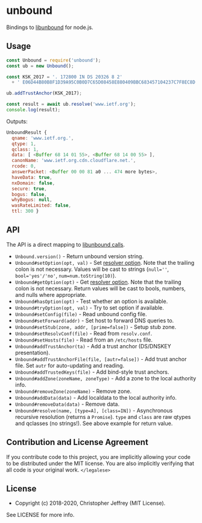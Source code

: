 # unbound

Bindings to [libunbound] for node.js.

## Usage

``` js
const Unbound = require('unbound');
const ub = new Unbound();

const KSK_2017 = '. 172800 IN DS 20326 8 2'
  + ' E06D44B80B8F1D39A95C0B0D7C65D08458E880409BBC683457104237C7F8EC8D';

ub.addTrustAnchor(KSK_2017);

const result = await ub.resolve('www.ietf.org');
console.log(result);
```

Outputs:

``` js
UnboundResult {
  qname: 'www.ietf.org.',
  qtype: 1,
  qclass: 1,
  data: [ <Buffer 68 14 01 55>, <Buffer 68 14 00 55> ],
  canonName: 'www.ietf.org.cdn.cloudflare.net.',
  rcode: 0,
  answerPacket: <Buffer 00 00 81 a0 ... 474 more bytes>,
  haveData: true,
  nxDomain: false,
  secure: true,
  bogus: false,
  whyBogus: null,
  wasRateLimited: false,
  ttl: 300 }
```

## API

The API is a direct mapping to [libunbound calls][header].

- `Unbound.version()` - Return unbound version string.
- `Unbound#setOption(opt, val)` - Set [resolver option][conf]. Note that the
  trailing colon is not necessary. Values will be cast to strings (`null=''`,
  `bool='yes'/'no'`, `num=num.toString(10)`).
- `Unbound#getOption(opt)` - Get [resolver option][conf]. Note that the
  trailing colon is not necessary. Return values will be cast to bools,
  numbers, and nulls where appropriate.
- `Unbound#hasOption(opt)` - Test whether an option is available.
- `Unbound#tryOption(opt, val)` - Try to set option if available.
- `Unbound#setConfig(file)` - Read unbound config file.
- `Unbound#setForward(addr)` - Set host to forward DNS queries to.
- `Unbound#setStub(zone, addr, [prime=false])` - Setup stub zone.
- `Unbound#setResolvConf(file)` - Read from `resolv.conf`.
- `Unbound#setHosts(file)` - Read from an `/etc/hosts` file.
- `Unbound#addTrustAnchor(ta)` - Add a trust anchor (DS/DNSKEY presentation).
- `Unbound#addTrustAnchorFile(file, [autr=false])` - Add trust anchor file.
  Set `autr` for auto-updating and reading.
- `Unbound#addTrustedKeys(file)` - Add bind-style trust anchors.
- `Unbound#addZone(zoneName, zoneType)` - Add a zone to the local authority
  info.
- `Unbound#removeZone(zoneName)` - Remove zone.
- `Unbound#addData(data)` - Add localdata to the local authority info.
- `Unbound#removeData(data)` - Remove data.
- `Unbound#resolve(name, [type=A], [class=IN])` - Asynchronous recursive
  resolution (returns a `Promise`). `type` and `class` are raw qtypes and
  qclasses (no strings!). See above example for return value.

## Contribution and License Agreement

If you contribute code to this project, you are implicitly allowing your code
to be distributed under the MIT license. You are also implicitly verifying that
all code is your original work. `</legalese>`

## License

- Copyright (c) 2018-2020, Christopher Jeffrey (MIT License).

See LICENSE for more info.

[libunbound]: https://www.unbound.net/
[header]: https://github.com/NLnetLabs/unbound/blob/master/libunbound/unbound.h
[conf]: https://www.unbound.net/documentation/unbound.conf.html

